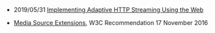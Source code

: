 


- 2019/05/31 [Implementing Adaptive HTTP Streaming Using the Web](https://medium.com/@toastui/implementing-adaptive-http-streaming-using-the-web-e2c12d46a38f)


- [Media Source Extensions](https://www.w3.org/TR/media-source/), W3C Recommendation 17 November 2016
